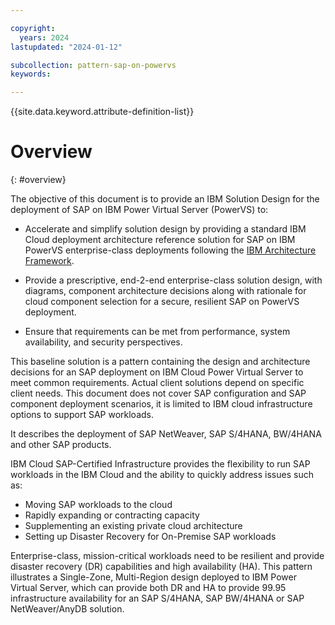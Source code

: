 ```yaml
---

copyright:
  years: 2024
lastupdated: "2024-01-12"

subcollection: pattern-sap-on-powervs
keywords:

---
```


{{site.data.keyword.attribute-definition-list}}

# Overview
{: #overview}

The objective of this document is to provide an IBM Solution Design
for the deployment of SAP on IBM Power Virtual Server (PowerVS) to:

- Accelerate and simplify solution design by providing a standard IBM Cloud deployment architecture reference solution for SAP on IBM PowerVS enterprise-class deployments following the [IBM Architecture Framework](/docs/architecture-framework?topic=architecture-framework-intro).

- Provide a prescriptive, end-2-end enterprise-class solution design, with diagrams, component architecture decisions along with rationale for cloud component selection for a secure, resilient SAP on PowerVS deployment.

- Ensure that requirements can be met from performance, system availability, and security perspectives.

This baseline solution is a pattern containing the design and architecture decisions for an SAP deployment on IBM Cloud Power Virtual Server to meet common requirements. Actual client solutions depend on specific client needs. This document does not cover SAP configuration and SAP component deployment scenarios, it is limited to IBM cloud infrastructure options to support SAP workloads.

It describes the deployment of SAP NetWeaver, SAP S/4HANA, BW/4HANA and other SAP products.

IBM Cloud SAP-Certified Infrastructure provides the flexibility to run SAP workloads in the IBM Cloud and the ability to quickly address issues such as:

- Moving SAP workloads to the cloud
- Rapidly expanding or contracting capacity
- Supplementing an existing private cloud architecture
- Setting up Disaster Recovery for On-Premise SAP workloads

Enterprise-class, mission-critical workloads need to be resilient and provide disaster recovery (DR) capabilities and high availability (HA). This pattern illustrates a Single-Zone, Multi-Region design deployed to IBM Power Virtual Server, which can provide both DR and HA to provide 99.95 infrastructure availability for an SAP S/4HANA, SAP BW/4HANA or SAP NetWeaver/AnyDB solution.

